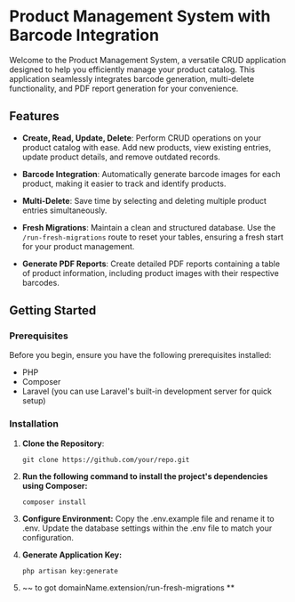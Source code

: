 # Product Management System with Barcode Integration

Welcome to the Product Management System, a versatile CRUD application designed to help you efficiently manage your product catalog. This application seamlessly integrates barcode generation, multi-delete functionality, and PDF report generation for your convenience.

## Features

- **Create, Read, Update, Delete**: Perform CRUD operations on your product catalog with ease. Add new products, view existing entries, update product details, and remove outdated records.

- **Barcode Integration**: Automatically generate barcode images for each product, making it easier to track and identify products.

- **Multi-Delete**: Save time by selecting and deleting multiple product entries simultaneously.

- **Fresh Migrations**: Maintain a clean and structured database. Use the `/run-fresh-migrations` route to reset your tables, ensuring a fresh start for your product management.

- **Generate PDF Reports**: Create detailed PDF reports containing a table of product information, including product images with their respective barcodes.

## Getting Started

### Prerequisites

Before you begin, ensure you have the following prerequisites installed:

- PHP
- Composer
- Laravel (you can use Laravel's built-in development server for quick setup)

### Installation

1. **Clone the Repository**:

   ```shell
   git clone https://github.com/your/repo.git
    ```

2. **Run the following command to install the project's dependencies using Composer:**

   ```
   composer install 
   ```

3. **Configure Environment:**  Copy the .env.example file and rename it to .env. Update the database settings within the .env file to match your configuration.

4. **Generate Application Key:**

    ```
    php artisan key:generate
    ```

5. ~~ to got domainName.extension/run-fresh-migrations **
